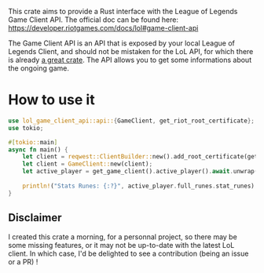 This crate aims to provide a Rust interface with the League of Legends Game Client API. The official doc can be found here:
https://developer.riotgames.com/docs/lol#game-client-api

The Game Client API is an API that is exposed by your local League of Legends Client,
and should not be mistaken for the LoL API, for which there is already [a great crate](https://github.com/MingweiSamuel/Riv000en).
The API allows you to get some informations about the ongoing game.

# How to use it
```rust
use lol_game_client_api::api::{GameClient, get_riot_root_certificate};
use tokio;

#[tokio::main]
async fn main() {
    let client = reqwest::ClientBuilder::new().add_root_certificate(get_riot_root_certificate()).build().unwrap();
    let client = GameClient::new(client);
    let active_player = get_game_client().active_player().await.unwrap();
    
    println!("Stats Runes: {:?}", active_player.full_runes.stat_runes)
}
```

## Disclaimer

I created this crate a morning, for a personnal project, so there may be some missing features,
or it may not be up-to-date with the latest LoL client. In which case, I'd be delighted to see a contribution (being an issue or a PR) !
